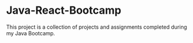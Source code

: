 # Java-React-Bootcamp
This project is a collection of projects and assignments completed during my Java Bootcamp.
